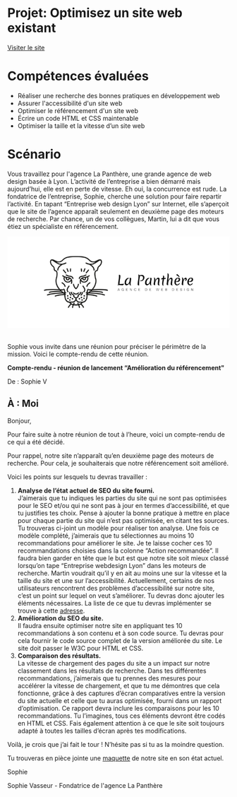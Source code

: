 # Projet: Optimisez un site web existant

[Visiter le site](https://tem-ctrl.github.io/oc_p4_panthere/) <br>

# Compétences évaluées
- Réaliser une recherche des bonnes pratiques en développement web
- Assurer l'accessibilité d'un site web
- Optimiser le référencement d'un site web
- Écrire un code HTML et CSS maintenable
- Optimiser la taille et la vitesse d’un site web

# Scénario
Vous travaillez pour l'agence La Panthère, une grande agence de web design basée à Lyon. L’activité de l’entreprise a bien démarré mais aujourd’hui, elle est en perte de vitesse. Eh oui, la concurrence est rude. La fondatrice de l’entreprise, Sophie, cherche une solution pour faire repartir l’activité. En tapant “Entreprise web design Lyon” sur Internet, elle s’aperçoit que le site de l’agence apparaît seulement en deuxième page des moteurs de recherche. Par chance, un de vos collègues, Martin, lui a dit que vous étiez un spécialiste en référencement.

![image](img/logo_panthere.png)

<br>
Sophie vous invite dans une réunion pour préciser le périmètre de la mission. Voici le compte-rendu de cette réunion. <br>
 
**Compte-rendu - réunion de lancement “Amélioration du référencement"**

 De : Sophie V 

À : Moi
---

Bonjour,

Pour faire suite à notre réunion de tout à l’heure, voici un compte-rendu de ce qui a été décidé.

Pour rappel, notre site n’apparaît qu’en deuxième page des moteurs de recherche. Pour cela, je souhaiterais que notre référencement soit amélioré.

Voici les points sur lesquels tu devras travailler : 

1. **Analyse de l’état actuel de SEO du site fourni.** <br>
J’aimerais que tu indiques les parties du site qui ne sont pas optimisées pour le SEO et/ou qui ne sont pas à jour en termes d’accessibilité, et que tu justifies tes choix. Pense à ajouter la bonne pratique à mettre en place pour chaque partie du site qui n’est pas optimisée, en citant tes sources. Tu trouveras ci-joint un modèle pour réaliser ton analyse. Une fois ce modèle complété, j’aimerais que tu sélectionnes au moins 10 recommandations pour améliorer le site. Je te laisse cocher ces 10 recommandations choisies dans la colonne “Action recommandée”.
Il faudra bien garder en tête que le but est que notre site soit mieux classé lorsqu’on tape “Entreprise webdesign Lyon” dans les moteurs de recherche. Martin voudrait qu’il y en ait au moins une sur la vitesse et la taille du site et une sur l’accessibilité. Actuellement, certains de nos utilisateurs rencontrent des problèmes d’accessibilité sur notre site, c’est un point sur lequel on veut s’améliorer. Tu devras donc ajouter les éléments nécessaires. La liste de ce que tu devras implémenter se trouve à cette [adresse](https://developer.mozilla.org/fr/docs/Accessibilit%C3%A9/Checklist_accessibilite_mobile).
2. **Amélioration du SEO du site.** <br>
Il faudra ensuite optimiser notre site en appliquant tes 10 recommandations à son contenu et à son code source. Tu devras pour cela fournir le code source complet de la version améliorée du site. Le site doit passer le W3C pour HTML et CSS.
3. **Comparaison des résultats.** <br>
La vitesse de chargement des pages du site a un impact sur notre classement dans les résultats de recherche. Dans tes différentes recommandations, j’aimerais que tu prennes des mesures pour accélérer la vitesse de chargement, et que tu me démontres que cela fonctionne, grâce à des captures d’écran comparatives entre la version du site actuelle et celle que tu auras optimisée, fourni dans un rapport d’optimisation. Ce rapport devra inclure les comparaisons pour les 10 recommandations.
Tu l’imagines, tous ces éléments devront être codés en HTML et CSS. Fais également attention à ce que le site soit toujours adapté à toutes les tailles d’écran après tes modifications.

Voilà, je crois que j’ai fait le tour ! N’hésite pas si tu as la moindre question.

Tu trouveras en pièce jointe une [maquette](https://course.oc-static.com/projects/DW_P4/DW+P4+sources+site+La+Panthere.zip) de notre site en son état actuel.

Sophie

Sophie Vasseur - Fondatrice de l'agence La Panthère

